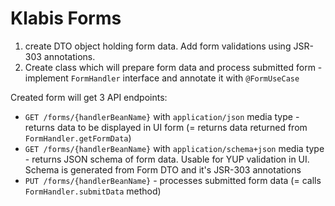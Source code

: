 # Klabis Forms

1. create DTO object holding form data. Add form validations using JSR-303 annotations.
2. Create class which will prepare form data and process submitted form - implement `FormHandler` interface and annotate
   it with `@FormUseCase`

Created form will get 3 API endpoints:

- `GET /forms/{handlerBeanName}` with `application/json` media type - returns data to be displayed in UI form (= returns
  data returned from `FormHandler.getFormData`)
- `GET /forms/{handlerBeanName}` with `application/schema+json` media type - returns JSON schema of form data. Usable
  for YUP validation in
  UI. Schema is generated from Form DTO and it's JSR-303 annotations
- `PUT /forms/{handlerBeanName}` - processes submitted form data (= calls `FormHandler.submitData` method)
